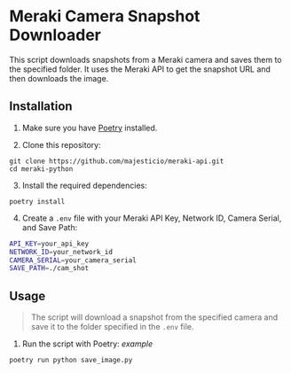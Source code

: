 # Meraki Camera Snapshot Downloader

This script downloads snapshots from a Meraki camera and saves them to the specified folder. It uses the Meraki API to get the snapshot URL and then downloads the image.

## Installation

1. Make sure you have [Poetry](https://python-poetry.org/docs/#installation) installed.

2. Clone this repository:

```
git clone https://github.com/majesticio/meraki-api.git
cd meraki-python
```

3. Install the required dependencies:

```
poetry install
```


4. Create a `.env` file with your Meraki API Key, Network ID, Camera Serial, and Save Path:

```bash
API_KEY=your_api_key
NETWORK_ID=your_network_id
CAMERA_SERIAL=your_camera_serial
SAVE_PATH=./cam_shot
```


## Usage
> The script will download a snapshot from the specified camera and save it to the folder specified in the `.env` file.

1. Run the script with Poetry:
*example*
```
poetry run python save_image.py
```

